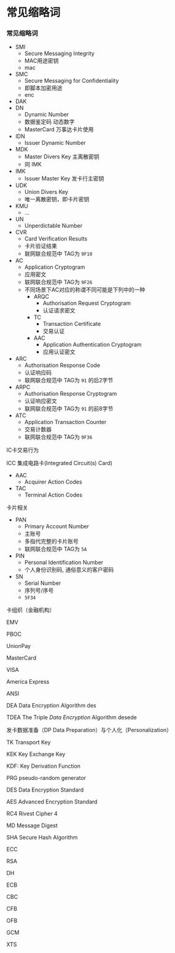 # 常见缩略词

### 常见缩略词

* SMI 
  * Secure Messaging Integrity 
  * MAC用途密钥 
  * mac
* SMC
  * Secure Messaging for Confidentiality 
  * 即脚本加密用途     
  * enc
* DAK
* DN
  * Dynamic Number 
  * 数据鉴定码 动态数字
  * MasterCard 万事达卡片使用
* IDN
  * Issuer Dynamic Number
* MDK
  * Master Divers Key    主离散密钥
  * 同 IMK
* IMK
  * Issuer Master Key  发卡行主密钥  
* UDK
  * Union Divers Key 
  * 唯一离散密钥，即卡片密钥
* KMU
  * ...
* UN
  * Unperdictable Number
* CVR
  * Card Verification Results
  * 卡片验证结果
  * 联网联合规范中 TAG为 `9F10`
* AC
  * Application Cryptogram
  * 应用密文
  * 联网联合规范中 TAG为 `9F26`
  * 不同场景下AC对应的称谓不同可能是下列中的一种
    * ARQC      
      * Authorisation Request Cryptogram
      * 认证请求密文
    * TC
      * Transaction Certificate
      * 交易认证
    * AAC
      * Application Authentication Cryptogram
      * 应用认证密文
* ARC
  * Authorisation Response Code
  * 认证响应码
  * 联网联合规范中 TAG为 `91` 的后2字节
* ARPC
  * Authorisation Response Cryptogram
  * 认证响应密文
  * 联网联合规范中 TAG为 `91` 的前8字节
* ATC
  * Application Transaction Counter
  * 交易计数器
  * 联网联合规范中 TAG为 `9F36` 

IC卡交易行为

ICC 集成电路卡\(Integrated Circuit\(s\) Card\)

* AAC
  * Acquirer Action Codes
* TAC
  * Terminal Action Codes

卡片相关

* PAN
  * Primary Account Number
  * 主账号
  * 多指代完整的卡片账号
  * 联网联合规范中 TAG为 `5A`
* PIN
  * Personal Identification Number
  * 个人身份识别码, 通俗意义的客户密码
* SN
  * Serial Number
  * 序列号/序号
  * `5F34`

卡组织（金融机构）

EMV

PBOC

UnionPay

MasterCard

VISA

America Express

ANSI

DEA Data Encryption Algorithm des

TDEA The Triple _Data Encryption_ Algorithm desede

发卡数据准备（DP Data Preparation）与个人化（Personalization）

TK Transport Key

KEK Key Exchange Key



KDF: Key Derivation Function

PRG pseudo-random generator

DES Data Encryption Standard

AES Advanced Encryption Standard

RC4 Rivest Cipher 4

MD Message Digest

SHA Secure Hash Algorithm

ECC

RSA

DH



ECB

CBC

CFB

OFB

GCM

XTS



